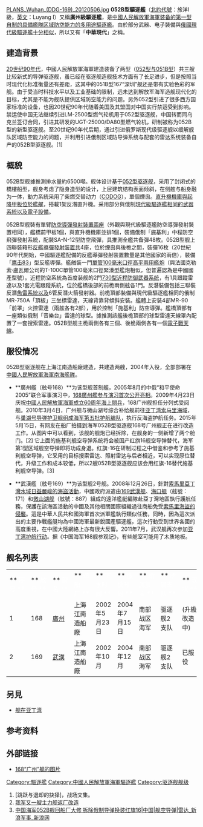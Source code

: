 [PLANS_Wuhan_(DDG-169)_20120506.jpg](https://zh.wikipedia.org/wiki/File:PLANS_Wuhan_\(DDG-169\)_20120506.jpg "fig:PLANS_Wuhan_(DDG-169)_20120506.jpg")
**052B型驅逐艦**（[北約代號](../Page/北約代號.md "wikilink")：旅洋I級，[英文](https://zh.wikipedia.org/wiki/英文 "wikilink")：Luyang
I）又稱**廣州級驅逐艦**，是[中國人民解放軍海軍装备的第一型自制的具備艦隊区域防空能力的多用途驅逐艦](https://zh.wikipedia.org/wiki/中國人民解放軍海軍 "wikilink")。由於部分武器、电子裝備與[俄國](https://zh.wikipedia.org/wiki/俄國 "wikilink")[現代級驅逐艦十分相似](https://zh.wikipedia.org/wiki/現代級驅逐艦 "wikilink")，所以又有「**中華現代**」之稱。

## 建造背景

[20世纪90年代](https://zh.wikipedia.org/wiki/20世纪90年代 "wikilink")，中國人民解放軍海軍建造装备了两型（[052型与](https://zh.wikipedia.org/wiki/052型驱逐舰 "wikilink")[051B型](https://zh.wikipedia.org/wiki/051B型驱逐舰 "wikilink")）共三艘比较新式的导弹驱逐舰，虽已经在驱逐舰造舰技术方面有了长足进步，但是按照当时现代化标准衡量还有差距，这其中的051B型167“深圳”舰还是带有实验色彩的军舰。由于受当时科技水平以及工业基础的限制，远未达到解放军海军造舰现代化的目标，尤其是不能为舰队提供区域防空能力的问题。另外052型引进了很多西方国家标准的设备，也因20世纪90年代随着美国及其盟国对中国实行禁运受到影响。禁运使中国无法继续引进LM-2500型燃气轮机用于052型驱逐舰，中国转而同乌克兰签订合同，引进其研发的UGT-25000/DA80型燃气轮机，研制被称为052B型的新型驱逐舰。至20世纪90年代后期，通过引进俄罗斯现代级驱逐舰以缓解舰队区域防空能力的问题，并利用引进俄制区域防导弹系统与配套的雷达系统装备自产的052B型驱逐舰。\[1\]

## 概貌

052B型舰據推測排水量約6500噸。舰体设计基于[052型驱逐舰](https://zh.wikipedia.org/wiki/052型驱逐舰 "wikilink")，采用了封闭式的橋樓船型，舰身考虑了隐身造型的设计，上层建筑结构表面倾斜，在侧舷与船身融为一体，動力系統采用了柴燃交替动力（[CODOG](https://zh.wikipedia.org/wiki/CODOG "wikilink")），單個煙囪。[直升機機庫與起降甲板位於艦艉](https://zh.wikipedia.org/wiki/直升機 "wikilink")，搭載1架反潛直升機。采用部分與俄制[現代級驅逐艦相同的武器系統以及電子設備](https://zh.wikipedia.org/wiki/現代級驅逐艦 "wikilink")。

052B型舰裝有單臂[防空導彈發射裝置兩座](https://zh.wikipedia.org/wiki/防空導彈 "wikilink")（外觀與現代級驅逐艦防空導彈發射裝置相同），艦橋前甲板1個，與直升機機庫並排1個，裝備俄制「施基利」中程防空飛彈發射系統，配裝SA-N-12型防空飛彈，具推測全艦共备彈48枚。052B型舰上四聯裝箱形[反艦導彈發射裝置共](https://zh.wikipedia.org/wiki/反艦導彈 "wikilink")4座，位於煙囪與後桅之間，裝彈16枚（20世紀90年代開始，中國驅逐艦配備的反艦導彈發射裝置數量是其他國家的兩倍），裝備「[鹰击83](https://zh.wikipedia.org/wiki/鹰击8反舰导弹#鹰击83/C802系列 "wikilink")」型反艦導彈。艦艏裝一門[單管100毫米口徑高平兩用艦炮](https://zh.wikipedia.org/wiki/H/PJ-87型单管100毫米舰炮 "wikilink")（與法國克勒索·盧瓦爾公司的T-100C單管100毫米口徑緊湊型艦炮相似，但普遍認為是中國國產型號）。近程防空系統為首度装舰的2門[730型近程防御武器系统](https://zh.wikipedia.org/wiki/H/PJ-12型7管30毫米舰炮 "wikilink")，有1具跟蹤雷達以及1套光電跟蹤系統，位於艦橋後部的前桅兩側舷各1門。反潛裝備包括三聯裝反潛[魚雷系統以及](../Page/魚雷.md "wikilink")6管反潛火箭發射器。前桅頂部裝備與現代級驅逐艦相同的俄制MR-750A「頂板」三坐標雷達，天線背靠背傾斜安裝。艦體上安装4部MR-90「前罩」火控雷達（兩舷各有2部），用於控制「施基利」防空導彈。艦橋頂部有一座類似俄制「音樂台」雷達的球型。據推測該艦後桅頂部的球型雷達天線罩內配置了一套搜索雷達。052B型舰主桅兩側各有三個、後桅兩側各有一個[電子戰天線](https://zh.wikipedia.org/wiki/電子戰 "wikilink")。

## 服役情况

052B型驱逐舰在上海江南造船廠建造，共建造两艘，2004年入役，全部部署在[中國人民解放軍海軍南海艦隊](https://zh.wikipedia.org/wiki/中國人民解放軍海軍南海艦隊 "wikilink")。

  - **廣州艦（舷号168）**为该型舰首制艦，2005年8月的中俄“和平使命2005”联合军事演习中，[168廣州艦参与演习首次公开亮相](https://zh.wikipedia.org/wiki/廣州號導彈驅逐艦 "wikilink")。2009年4月23日庆祝[中國人民解放軍海軍成立60周年海上閱兵](../Page/中國人民解放軍海軍成立60周年海上閱兵.md "wikilink")，168广州舰担任分列式受阅舰。2010年3月4日，广州舰与微山湖号综合补给舰前往[亚丁湾](../Page/亚丁湾.md "wikilink")[索马里海域](../Page/索马里.md "wikilink")，与[巢湖号导弹护卫舰组成海军第五批护航编队](https://zh.wikipedia.org/wiki/巢湖号导弹护卫舰 "wikilink")，执行反海盗护航任务。2015年5月15日，有网友在船厂拍摄到海军052B型驱逐舰168号广州舰正在进行改造工作。从图片中可以看到，该舰的舰炮已经拆除，在舰身的一侧新增了两个舱门。\[2\]
    它上面的施基利舰空导弹系统将会被国产红旗16舰空导弹替代，海军第1型区域舰空导弹即将功成身退。红旗-16在研制过程之中借鉴和参考了施基利舰空导弹，它采用的目标搜索雷达、照射雷达与后者相近，可以实现原位替代，升级工作和成本较低，所以2艘052B型驱逐舰应该会用红旗-16替代施基利舰空导弹。\[3\]

<!-- end list -->

  - **武漢艦（舷号169）**为该型舰2号舰。2008年12月26日，針對[索馬里](https://zh.wikipedia.org/wiki/索馬里 "wikilink")[亞丁灣水域日益嚴峻的](https://zh.wikipedia.org/wiki/亞丁灣 "wikilink")[海盜活動](https://zh.wikipedia.org/wiki/海盜 "wikilink")，中國政府派遣由[169武漢舰](https://zh.wikipedia.org/wiki/武漢號導彈驅逐艦 "wikilink")、[海口舰](https://zh.wikipedia.org/wiki/海口號導彈驅逐艦 "wikilink")（舷號：171）和[微山湖舰](https://zh.wikipedia.org/wiki/微山湖號綜合補給艦 "wikilink")（舷號：887）組成的遠洋艦艇編隊赴亞丁灣地區執行護航任務，保護在該海區活動的中國及其他相關國際組織過往商船免受[索馬里海盜的侵襲](https://zh.wikipedia.org/wiki/索馬里海盜 "wikilink")。這是中華人民共和國海軍首次派軍艦執行類似任務，同時，因為這次派出的主要作戰艦艇均為中國海軍最新銳國產驅逐艦，這次行動受到世界各國的高度重視，在中國大陸網絡上亦有很大反響。2011年7月，武汉舰再次参加[亚丁湾护航行动](https://zh.wikipedia.org/wiki/中国海军索马里护航 "wikilink")。据《中国海军168舰参观记》，有些舱室可能用了木质地板。

## 舰名列表

|                                    |                                    |                                                         |                                     |                                      |                                      |                                      |                                      |                                    |
| ---------------------------------- | ---------------------------------- | ------------------------------------------------------- | ----------------------------------- | ------------------------------------ | ------------------------------------ | ------------------------------------ | ------------------------------------ | ---------------------------------- |
| **<font style="color:#fff;"> 序号 ** | **<font style="color:#fff;"> 舷号 ** | **<font style="color:#fff;"> 舰名 **                      | **<font style="color:#fff;"> 造船厂 ** | **<font style="color:#fff;"> 下水时间 ** | **<font style="color:#fff;"> 服役时间 ** | **<font style="color:#fff;"> 所属舰队 ** | **<font style="color:#fff;"> 所属支队 ** | **<font style="color:#fff;"> 现状 ** |
| 1                                  | 168                                | [廣州](https://zh.wikipedia.org/wiki/廣州號導彈驅逐艦 "wikilink") | 上海江南造船廠                             | 2002年5月23日                           | 2004年7月15日                           | 南部战区海军                               | 驱逐舰2支队                               | (升級改造中)                            |
| 2                                  | 169                                | [武漢](https://zh.wikipedia.org/wiki/武漢號導彈驅逐艦 "wikilink") | 上海江南造船廠                             | 2002年10月                             | 2004年12月                             | 南部战区海军                               | 驱逐舰2支队                               | 已服役                                |

## 另見

  - [舰在亚丁湾](https://zh.wikipedia.org/wiki/舰在亚丁湾 "wikilink")

## 参考资料

## 外部链接

  - [168“广州”舰的图片](https://web.archive.org/web/20081226223820/http://www.sinodefence.com/navy/surface/showimage.asp?imagename=type052b_luyang_01large)

[Category:驅逐艦](https://zh.wikipedia.org/wiki/Category:驅逐艦 "wikilink")
[Category:中國人民解放軍海軍驅逐艦](https://zh.wikipedia.org/wiki/Category:中國人民解放軍海軍驅逐艦 "wikilink")
[Category:驱逐舰舰级](https://zh.wikipedia.org/wiki/Category:驱逐舰舰级 "wikilink")

1.  \[跳跃与退却的抉择\]，战场文集。
2.  [我军又一艘主力舰返厂改造](http://mil.sina.cn/zgjq/2015-05-15/detail-iavxeafs7538542.d.html?vt=4&cid=56268)
3.  [中国海军052B舰回船厂大修
    拆除俄制导弹换装红旗16|中国|舰空导弹|雷达_新浪军事_新浪网](http://mil.news.sina.com.cn/jssd/2018-07-10/doc-ihezpzwu5149687.shtml)